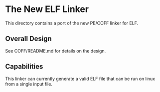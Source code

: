 The New ELF Linker
==================
This directory contains a port of the new PE/COFF linker for ELF.

Overall Design
--------------
See COFF/README.md for details on the design.

Capabilities
------------
This linker can currently generate a valid ELF file that can be run on linux
from a single input file.
